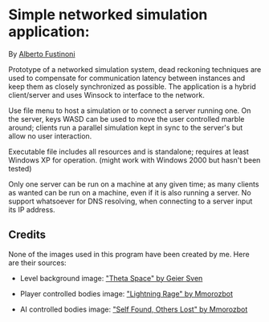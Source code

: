 # Simple networked simulation application:

By [Alberto Fustinoni](http://aftnet.net)

Prototype of a networked simulation system, dead reckoning techniques are used to compensate for communication latency between instances and keep them as closely synchronized as possible.
The application is a hybrid client/server and uses Winsock to interface to the network.

Use file menu to host a simulation or to connect a server running one.
On the server, keys WASD can be used to move the user controlled marble around; 
clients run a parallel simulation kept in sync to the server's but allow no user interaction.

Executable file includes all resources and is standalone; requires at least Windows XP for operation. 
(might work with Windows 2000 but hasn't been tested)

Only one server can be run on a machine at any given time; as many clients as wanted can be run on a machine,
even if it is also running a server.
No support whatsoever for DNS resolving, when connecting to a server input its IP address.

## Credits

None of the images used in this program have been created by me. Here are their sources:

- Level background image:
["Theta Space" by Geier Sven](http://www.sgeier.net/fractals/fractals/06/Theta%20Space.jpg)

- Player controlled bodies image:
["Lightning Rage" by Mmorozbot](http://twewy.wikia.com/wiki/Pin_145)

- AI controlled bodies image:
["Self Found, Others Lost" by Mmorozbot](http://twewy.wikia.com/wiki/Pin_154)
